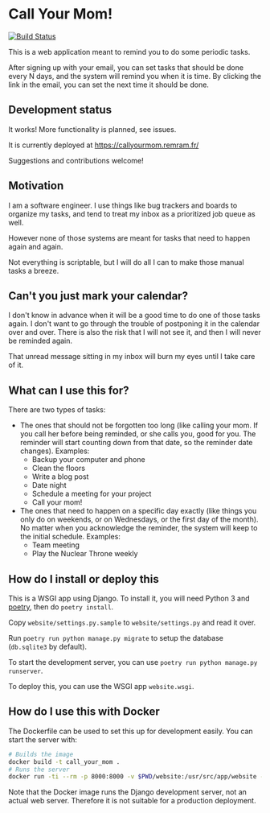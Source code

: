 # Call Your Mom!

[![Build Status](https://github.com/remram44/call_your_mom/workflows/Test/badge.svg)](https://github.com/remram44/call_your_mom/actions)

This is a web application meant to remind you to do some periodic tasks.

After signing up with your email, you can set tasks that should be done every N days, and the system will remind you when it is time. By clicking the link in the email, you can set the next time it should be done.

## Development status

It works! More functionality is planned, see issues.

It is currently deployed at https://callyourmom.remram.fr/

Suggestions and contributions welcome!

## Motivation

I am a software engineer. I use things like bug trackers and boards to organize my tasks, and tend to treat my inbox as a prioritized job queue as well.

However none of those systems are meant for tasks that need to happen again and again.

Not everything is scriptable, but I will do all I can to make those manual tasks a breeze.

## Can't you just mark your calendar?

I don't know in advance when it will be a good time to do one of those tasks again. I don't want to go through the trouble of postponing it in the calendar over and over. There is also the risk that I will not see it, and then I will never be reminded again.

That unread message sitting in my inbox will burn my eyes until I take care of it.

## What can I use this for?

There are two types of tasks:

* The ones that should not be forgotten too long (like calling your mom. If you call her before being reminded, or she calls you, good for you. The reminder will start counting down from that date, so the reminder date changes). Examples:
  * Backup your computer and phone
  * Clean the floors
  * Write a blog post
  * Date night
  * Schedule a meeting for your project
  * Call your mom!
* The ones that need to happen on a specific day exactly (like things you only do on weekends, or on Wednesdays, or the first day of the month). No matter when you acknowledge the reminder, the system will keep to the initial schedule. Examples:
  * Team meeting
  * Play the Nuclear Throne weekly

## How do I install or deploy this

This is a WSGI app using Django. To install it, you will need Python 3 and [poetry](https://poetry.eustace.io/), then do `poetry install`.

Copy `website/settings.py.sample` to `website/settings.py` and read it over.

Run `poetry run python manage.py migrate` to setup the database (`db.sqlite3` by default).

To start the development server, you can use `poetry run python manage.py runserver`.

To deploy this, you can use the WSGI app `website.wsgi`.

## How do I use this with Docker

The Dockerfile can be used to set this up for development easily. You can start the server with:

```sh
# Builds the image
docker build -t call_your_mom .
# Runs the server
docker run -ti --rm -p 8000:8000 -v $PWD/website:/usr/src/app/website -v $PWD/call_your_mom:/usr/src/app/call_your_mom call_your_mom
```

Note that the Docker image runs the Django development server, not an actual web server. Therefore it is not suitable for a production deployment.
